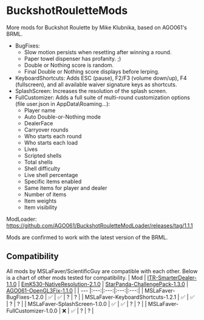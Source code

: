 # BuckshotRouletteMods
More mods for Buckshot Roulette by Mike Klubnika, based on AGO061's BRML.

* BugFixes:
  * Slow motion persists when resetting after winning a round.
  * Paper towel dispenser has profanity. ;)
  * Double or Nothing score is random.
  * Final Double or Nothing score displays before lerping.
* KeyboardShortcuts: Adds ESC (pause), F2/F3 (volume down/up), F4 (fullscreen), and all available waiver signature keys as shortcuts.
* SplashScreen: Increases the resolution of the splash screen.
* FullCustomizer: Adds a full suite of multi-round customization options (file user.json in AppData\Roaming\...):
  * Player name
  * Auto Double-or-Nothing mode
  * DealerFace
  * Carryover rounds
  * Who starts each round
  * Who starts each load
  * Lives
  * Scripted shells
  * Total shells
  * Shell difficulty
  * Live shell percentage
  * Specific items enabled
  * Same items for player and dealer
  * Number of items
  * Item weights
  * Item visibility

ModLoader: https://github.com/AGO061/BuckshotRouletteModLoader/releases/tag/1.1.1

Mods are confirmed to work with the latest version of the BRML.

## Compatibility
All mods by MSLaFaver/ScientificGuy are compatible with each other. Below is a chart of other mods tested for compatibility.
| Mod | [ITR-SmarterDealer-1.1.0](https://github.com/ITR13/BuckshotRouletteMods/releases/latest) | [EmK530-NativeResolution-2.1.0](https://github.com/EmK530/BRMods/tree/main/BRML/NativeResolution/Release) | [StarPanda-ChallengePack-1.3.0](https://github.com/StarPandaBeg/ChallengePack/tree/main) | [AGO061-OpenGL3Fix-1.1.0](https://github.com/AGO061/BuckshotRouletteModLoader/blob/main/mods/OpenGL3Fix.md) |
| --- |:---:|:---:|:---:|:---:|
| MSLaFaver-BugFixes-1.2.0 | ✅ | ✅ | ? | ? |
| MSLaFaver-KeyboardShortcuts-1.2.1 | ✅ | ✅ | ? | ? |
| MSLaFaver-SplashScreen-1.0.0 | ✅ | ✅ | ? | ? |
| MSLaFaver-FullCustomizer-1.0.0 | ❌ | ✅ | ? | ? |
